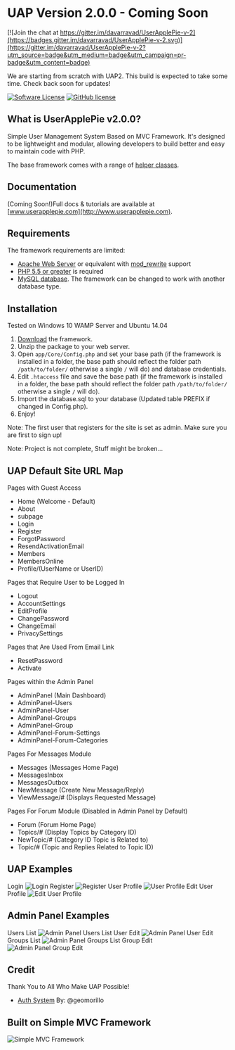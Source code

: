 # UAP Version 2.0.0 - Coming Soon

[![Join the chat at https://gitter.im/davarravad/UserApplePie-v-2](https://badges.gitter.im/davarravad/UserApplePie-v-2.svg)](https://gitter.im/davarravad/UserApplePie-v-2?utm_source=badge&utm_medium=badge&utm_campaign=pr-badge&utm_content=badge)  

We are starting from scratch with UAP2.  This build is expected to take some time.  Check back soon for updates!

[![Software License](http://img.shields.io/badge/License-BSD--3-brightgreen.svg?style=flat-square)](LICENSE)
[![GitHub license](https://img.shields.io/badge/license-MIT-blue.svg)](https://raw.githubusercontent.com/simple-mvc-framework/v2/master/license.txt)

## What is UserApplePie v2.0.0?

Simple User Management System Based on MVC Framework. It's designed to be lightweight and modular, allowing developers to build better and easy to maintain code with PHP.

The base framework comes with a range of [helper classes](https://github.com/simple-mvc-framework/framework/tree/master/app/Helpers).

## Documentation

(Coming Soon!)Full docs & tutorials are available at [www.userapplepie.com](http://www.userapplepie.com).

## Requirements

The framework requirements are limited:

- [Apache Web Server](https://httpd.apache.org/) or equivalent with [mod_rewrite](http://httpd.apache.org/docs/current/mod/mod_rewrite.html) support
- [PHP 5.5 or greater](http://php.net/downloads.php) is required
- [MySQL database](http://www.mysql.com/). The framework can be changed to work with another database type.

## Installation

Tested on Windows 10 WAMP Server and Ubuntu 14.04

1. [Download](http://www.userapplepie.com/Downloads/) the framework.
2. Unzip the package to your web server.
3. Open `app/Core/Config.php` and set your base path (if the framework is installed in a folder, the base path should reflect the folder path `/path/to/folder/` otherwise a single `/` will do) and database credentials.
4. Edit `.htaccess` file and save the base path (if the framework is installed in a folder, the base path should reflect the folder path `/path/to/folder/` otherwise a single `/` will do).
5. Import the database.sql to your database (Updated table PREFIX if changed in Config.php).
6. Enjoy!

Note: The first user that registers for the site is set as admin.  Make sure you are first to sign up!

Note: Project is not complete, Stuff might be broken...

## UAP Default Site URL Map
Pages with Guest Access
 - Home (Welcome - Default)  
 - About  
 - subpage  
 - Login  
 - Register  
 - ForgotPassword  
 - ResendActivationEmail  
 - Members  
 - MembersOnline  
 - Profile/(UserName or UserID)  

Pages that Require User to be Logged In  
 - Logout  
 - AccountSettings  
 - EditProfile  
 - ChangePassword  
 - ChangeEmail  
 - PrivacySettings  

Pages that Are Used From Email Link  
 - ResetPassword  
 - Activate  

Pages within the Admin Panel
 - AdminPanel (Main Dashboard)
 - AdminPanel-Users
 - AdminPanel-User
 - AdminPanel-Groups
 - AdminPanel-Group
 - AdminPanel-Forum-Settings
 - AdminPanel-Forum-Categories

Pages For Messages Module
 - Messages (Messages Home Page)
 - MessagesInbox
 - MessagesOutbox
 - NewMessage (Create New Message/Reply)
 - ViewMessage/# (Displays Requested Message)

Pages For Forum Module (Disabled in Admin Panel by Default)
 - Forum (Forum Home Page)
 - Topics/# (Display Topics by Category ID)
 - NewTopic/# (Category ID Topic is Related to)
 - Topic/# (Topic and Replies Related to Topic ID)

## UAP Examples
Login
![Login](http://images.userapplepie.com/uap/uap2loginpage.jpg "Login")
Register
![Register](http://images.userapplepie.com/uap/uap2registerpage.jpg "Register")
User Profile
![User Profile](http://images.userapplepie.com/uap/uap2userprofile.jpg "User Profile")
Edit User Profile
![Edit User Profile](http://images.userapplepie.com/uap/uap2usereditprofile.jpg "Edit User Profile")

## Admin Panel Examples
Users List
![Admin Panel Users List](http://images.userapplepie.com/uap/uap2adminpanelpreview3.jpg "Admin Panel Users List")
User Edit
![Admin Panel User Edit](http://images.userapplepie.com/uap/uap2adminpanelpreview.jpg "Admin Panel User Edit")
Groups List
![Admin Panel Groups List](http://images.userapplepie.com/uap/uap2adminpanelpreview2.jpg "Admin Panel Groups List")
Group Edit
![Admin Panel Group Edit](http://images.userapplepie.com/uap/uap2adminpanelpreview4.jpg "Admin Panel Group Edit")

## Credit
Thank You to All Who Make UAP Possible!
- [Auth System](https://github.com/geomorillo/Auth) By: @geomorillo

## Built on Simple MVC Framework

![Simple MVC Framework](http://simplemvcframework.com/app/templates/publicthemes/smvc/images/logo.png)
